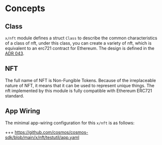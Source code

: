 <!--
order: 1
-->

# Concepts

## Class

`x/nft` module defines a struct `Class` to describe the common characteristics of a class of nft, under this class, you can create a variety of nft, which is equivalent to an erc721 contract for Ethereum. The design is defined in the [ADR 043](https://github.com/cosmos/cosmos-sdk/blob/main/docs/architecture/adr-043-nft-module.md).

## NFT

The full name of NFT is Non-Fungible Tokens. Because of the irreplaceable nature of NFT, it means that it can be used to represent unique things. The nft implemented by this module is fully compatible with Ethereum ERC721 standard.

## App Wiring

The minimal app-wiring configuration for this `x/nft` is as follows:

+++ https://github.com/cosmos/cosmos-sdk/blob/main/x/nft/testutil/app.yaml
